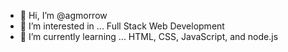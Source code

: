 - 👋 Hi, I’m @agmorrow
- 👀 I’m interested in ... Full Stack Web Development
- 🌱 I’m currently learning ... HTML, CSS, JavaScript, and node.js

<!---
agmorrow/agmorrow is a ✨ special ✨ repository because its `README.md` (this file) appears on your GitHub profile.
You can click the Preview link to take a look at your changes.
--->
